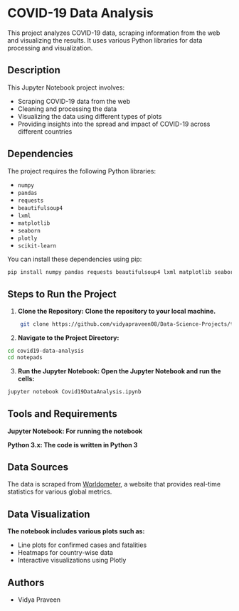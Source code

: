 # COVID-19 Data Analysis

This project analyzes COVID-19 data, scraping information from the web and visualizing the results. It uses various Python libraries for data processing and visualization.

## Description

This Jupyter Notebook project involves:
- Scraping COVID-19 data from the web
- Cleaning and processing the data
- Visualizing the data using different types of plots
- Providing insights into the spread and impact of COVID-19 across different countries

## Dependencies

The project requires the following Python libraries:
- `numpy`
- `pandas`
- `requests`
- `beautifulsoup4`
- `lxml`
- `matplotlib`
- `seaborn`
- `plotly`
- `scikit-learn`

You can install these dependencies using pip:

```bash
pip install numpy pandas requests beautifulsoup4 lxml matplotlib seaborn plotly scikit-learn
```

## Steps to Run the Project

1. **Clone the Repository: Clone the repository to your local machine.**
```bash
    git clone https://github.com/vidyapraveen08/Data-Science-Projects/tree/main/Telecom-Customer-Churn-Prediction
```

2. **Navigate to the Project Directory:**
```bash
cd covid19-data-analysis
cd notepads
```

3. **Run the Jupyter Notebook: Open the Jupyter Notebook and run the cells:**
```bash
jupyter notebook Covid19DataAnalysis.ipynb
```

## Tools and Requirements

**Jupyter Notebook: For running the notebook**

**Python 3.x: The code is written in Python 3**

## Data Sources

The data is scraped from [Worldometer](https://www.worldometers.info/), a website that provides real-time statistics for various global metrics.

## Data Visualization

**The notebook includes various plots such as:**

* Line plots for confirmed cases and fatalities
* Heatmaps for country-wise data
* Interactive visualizations using Plotly

## Authors

- Vidya Praveen